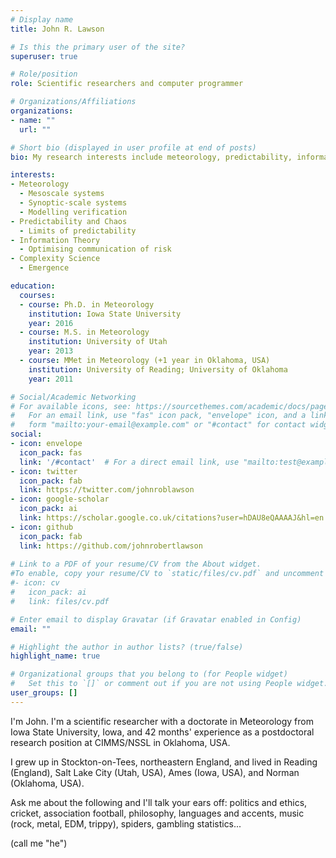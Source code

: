 ```yaml
---
# Display name
title: John R. Lawson

# Is this the primary user of the site?
superuser: true

# Role/position
role: Scientific researchers and computer programmer

# Organizations/Affiliations
organizations:
- name: ""
  url: ""

# Short bio (displayed in user profile at end of posts)
bio: My research interests include meteorology, predictability, information, complexity, and chaos.

interests:
- Meteorology
  - Mesoscale systems
  - Synoptic-scale systems
  - Modelling verification
- Predictability and Chaos
  - Limits of predictability
- Information Theory
  - Optimising communication of risk
- Complexity Science
  - Emergence

education:
  courses:
  - course: Ph.D. in Meteorology
    institution: Iowa State University
    year: 2016
  - course: M.S. in Meteorology
    institution: University of Utah
    year: 2013
  - course: MMet in Meteorology (+1 year in Oklahoma, USA)
    institution: University of Reading; University of Oklahoma
    year: 2011

# Social/Academic Networking
# For available icons, see: https://sourcethemes.com/academic/docs/page-builder/#icons
#   For an email link, use "fas" icon pack, "envelope" icon, and a link in the
#   form "mailto:your-email@example.com" or "#contact" for contact widget.
social:
- icon: envelope
  icon_pack: fas
  link: '/#contact'  # For a direct email link, use "mailto:test@example.org".
- icon: twitter
  icon_pack: fab
  link: https://twitter.com/johnroblawson
- icon: google-scholar
  icon_pack: ai
  link: https://scholar.google.co.uk/citations?user=hDAU8eQAAAAJ&hl=en
- icon: github
  icon_pack: fab
  link: https://github.com/johnrobertlawson
  
# Link to a PDF of your resume/CV from the About widget.
#To enable, copy your resume/CV to `static/files/cv.pdf` and uncomment the lines below.
#- icon: cv
#   icon_pack: ai
#   link: files/cv.pdf

# Enter email to display Gravatar (if Gravatar enabled in Config)
email: ""

# Highlight the author in author lists? (true/false)
highlight_name: true

# Organizational groups that you belong to (for People widget)
#   Set this to `[]` or comment out if you are not using People widget.
user_groups: []
---
```


I'm John. I'm a scientific researcher with a doctorate in Meteorology from Iowa State University, Iowa, and 42 months' experience as a postdoctoral research position at CIMMS/NSSL in Oklahoma, USA.

I grew up in Stockton-on-Tees, northeastern England, and lived in Reading (England), Salt Lake City (Utah, USA), Ames (Iowa, USA), and Norman (Oklahoma, USA). 

Ask me about the following and I'll talk your ears off: politics and ethics, cricket, association football, philosophy, languages and accents, music (rock, metal, EDM, trippy), spiders, gambling statistics...


(call me "he")
